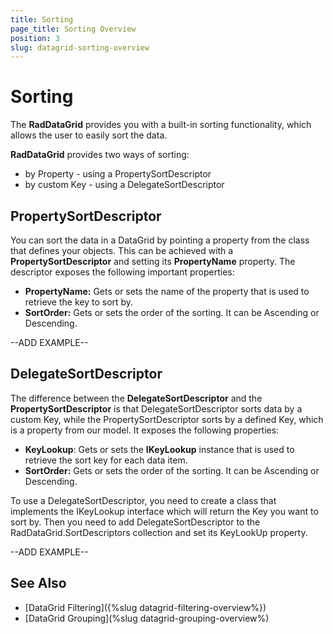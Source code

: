 ```yaml
---
title: Sorting
page_title: Sorting Overview
position: 3
slug: datagrid-sorting-overview
---
```


# Sorting #

The **RadDataGrid** provides you with a built-in sorting functionality, which allows the user to easily sort the data.

**RadDataGrid** provides two ways of sorting:

* by Property - using a PropertySortDescriptor
* by custom Key - using a DelegateSortDescriptor

## PropertySortDescriptor

You can sort the data in a DataGrid by pointing a property  from the class that defines your objects. This can be achieved with a **PropertySortDescriptor** and setting its **PropertyName** property. The descriptor exposes the following important properties:

* **PropertyName:** Gets or sets the name of the property that is used to retrieve the key to sort by.
* **SortOrder:** Gets or sets the order of the sorting. It can be Ascending or Descending.

--ADD EXAMPLE--

## DelegateSortDescriptor

The difference between the **DelegateSortDescriptor** and the **PropertySortDescriptor** is that DelegateSortDescriptor sorts data by a custom Key, while the PropertySortDescriptor sorts by a defined Key, which is a property from our model. It exposes the following properties:

* **KeyLookup**: Gets or sets the **IKeyLookup** instance that is used to retrieve the sort key for each data item.
* **SortOrder:** Gets or sets the order of the sorting. It can be Ascending or Descending.

To use a DelegateSortDescriptor, you need to create a class that implements the IKeyLookup interface which will return the Key you want to sort by. Then you need to add DelegateSortDescriptor to the RadDataGrid.SortDescriptors collection and set its KeyLookUp property.

--ADD EXAMPLE--

## See Also

* [DataGrid Filtering]({%slug datagrid-filtering-overview%})
* [DataGrid Grouping](%slug datagrid-grouping-overview%)